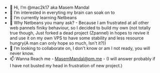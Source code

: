 - 👋 Hi, I’m @mac2k17 aka Masem Mandal
- 👀 I’m interested in everyting my brain can soak on to
- 🌱 I’m currently learning Netbeans
- 🌱 Why Netbeans you many ask? - Because I am frustrated at all other web pannels finiky behaviour, so I decided to build my own (not totally true though, Just forked a dead project (Zpannel) in hopes to revive it and use it on my own VPS to have some stability and less resource hungry(A man can only hope so much, Isn't it?))
- 💞️ I’m looking to collaborate on, I don't know or am I not ready, you will never know.
- 📫 Wanna Reach me - MasemMandal@pm.me - (I will answer probably if I have not busted my head in frustration of new project.)

<!---
mac2k17/mac2k17 is a ✨ special ✨ repository because its `README.md` (this file) appears on your GitHub profile.
You can click the Preview link to take a look at your changes.
--->

